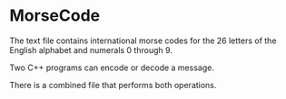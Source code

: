 # MorseCode
The text file contains international morse codes for the 26 letters of the English alphabet and numerals 0 through 9.

Two C++ programs can encode or decode a message.

There is a combined file that performs both operations.
